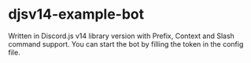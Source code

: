 # djsv14-example-bot
Written in Discord.js v14 library version with Prefix, Context and Slash command support. You can start the bot by filling the token in the config file.
